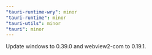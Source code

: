 ```yaml
---
"tauri-runtime-wry": minor
"tauri-runtime": minor
"tauri-utils": minor
"tauri": minor
---
```


Update windows to 0.39.0 and webview2-com to 0.19.1.
